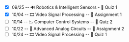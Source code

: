 
+ [x] 09/25 -- 🔊 Robotics & Intelligent Sensors - 📝 Quiz 1
+ [x] 10/04 -- 🎞 Video Signal Processing -- 📃 Assignment 1 
+ [ ] 10/14 -- 📉 Computer Control Systems -- 📝 Quiz 2
+ [ ] 10/22 -- 🧵 Advanced Analog Circuits -- 📃 Assignment 2
+ [ ] 10/24 -- 🎞 Video Signal Processing -- 📝 Quiz 1